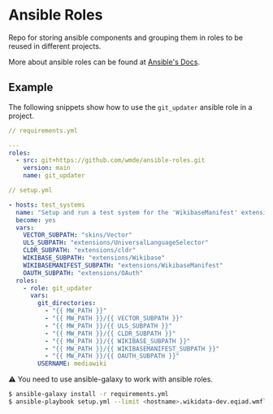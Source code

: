 # Ansible Roles

Repo for storing ansible components and grouping them in roles to be reused in different projects.

More about ansible roles can be found at [Ansible's Docs](https://docs.ansible.com/ansible/latest/user_guide/playbooks_reuse_roles.html).

## Example

The following snippets show how to use the `git_updater` ansible role in a project.
```yaml
// requirements.yml 

---
roles:
  - src: git+https://github.com/wmde/ansible-roles.git
    version: main
    name: git_updater
```

```yaml
// setup.yml

- hosts: test_systems
  name: "Setup and run a test system for the 'WikibaseManifest' extension"
  become: yes
  vars:
    VECTOR_SUBPATH: "skins/Vector"
    ULS_SUBPATH: "extensions/UniversalLanguageSelector"
    CLDR_SUBPATH: "extensions/cldr"
    WIKIBASE_SUBPATH: "extensions/Wikibase"
    WIKIBASEMANIFEST_SUBPATH: "extensions/WikibaseManifest"
    OAUTH_SUBPATH: "extensions/OAuth"
  roles:
    - role: git_updater
      vars:
        git_directories:
          - "{{ MW_PATH }}"
          - "{{ MW_PATH }}/{{ VECTOR_SUBPATH }}"
          - "{{ MW_PATH }}/{{ ULS_SUBPATH }}"
          - "{{ MW_PATH }}/{{ CLDR_SUBPATH }}"
          - "{{ MW_PATH }}/{{ WIKIBASE_SUBPATH }}"
          - "{{ MW_PATH }}/{{ WIKIBASEMANIFEST_SUBPATH }}"
          - "{{ MW_PATH }}/{{ OAUTH_SUBPATH }}"
        USERNAME: mediawiki

```

:warning: You need to use ansible-galaxy to work with ansible roles.

```sh
$ ansible-galaxy install -r requirements.yml
$ ansible-playbook setup.yml --limit <hostname>.wikidata-dev.eqiad.wmflabs
```
